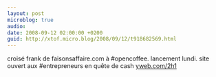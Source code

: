 ```yaml
---
layout: post
microblog: true
audio: 
date: 2008-09-12 02:00:00 +0200
guid: http://xtof.micro.blog/2008/09/12/t918682569.html
---
```

croisé frank de faisonsaffaire.com à #opencoffee. lancement lundi. site ouvert aux #entrepreneurs en quête de cash [yweb.com/2h1](http://yweb.com/2h1)
